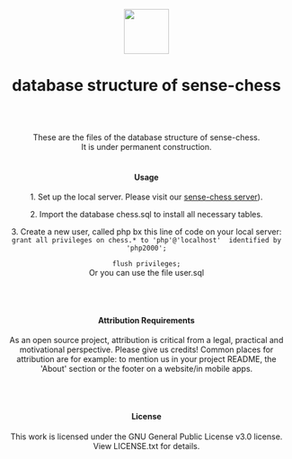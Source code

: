 <p align="center">
  <img src="https://raw.githubusercontent.com/sense-chess/artwork/master/sense-chess.png" width=80><br>
</p>
<h1 align="center">database structure of sense-chess</h1>
<br>
<br>
<p align="center">
  These are the files of the database structure of sense-chess.
  <br>
  It is under permanent construction.
 <br>
<br>
</p>
<h4 align="center">Usage</h4>
<p  align="center">1. Set up the local server. Please visit our <a href="https://github.com/sense-chess/server">sense-chess server</a>).</p> 
<p  align="center">2. Import the database chess.sql to install all necessary tables.</p>  
<p  align="center">3. Create a new user, called php bx this line of code on your local server:<br>
<code  align="center">grant all privileges on chess.* to 'php'@'localhost'  identified by 'php2000';<br>
flush privileges;</code><br>Or you can use the file user.sql</p> 
<br><br>
<h4 align="center">Attribution Requirements</h4>
<p align="center">As an open source project, attribution is critical from a legal, practical and motivational perspective. Please give us credits! Common places for attribution are for example: to mention us in your project README, the 'About' section or the footer on a website/in mobile apps. </p>
<br><br>
<h4 align="center">License</h4>
<p align="center">This work is licensed under the GNU General Public License v3.0 license. View LICENSE.txt for details.</p>
